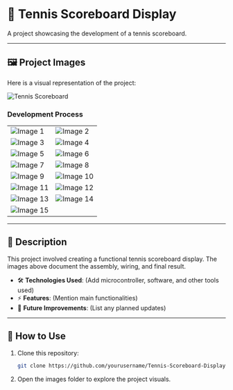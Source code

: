 # 📌 Tennis Scoreboard Display  
A project showcasing the development of a tennis scoreboard.

---

## 🖼️ Project Images

Here is a visual representation of the project:

![Tennis Scoreboard](images/IMG_0135.jpeg)

### Development Process
| | |
|---|---|
| ![Image 1](images/IMG_4340.jpeg) | ![Image 2](images/IMG_4042.jpeg) |
| ![Image 3](images/IMG_3934.jpg) | ![Image 4](images/IMG_3907.jpeg) |
| ![Image 5](images/IMG_3906.jpeg) | ![Image 6](images/IMG_3776.jpg) |
| ![Image 7](images/IMG_3766.jpeg) | ![Image 8](images/IMG_3745.jpeg) |
| ![Image 9](images/IMG_1564.jpeg) | ![Image 10](images/IMG_1490.jpeg) |
| ![Image 11](images/IMG_1111.jpg) | ![Image 12](images/IMG_0990.jpeg) |
| ![Image 13](images/IMG_0987.jpeg) | ![Image 14](images/IMG_0985.jpeg) |
| ![Image 15](images/IMG_0983.jpeg) |  |

---

## 📝 Description
This project involved creating a functional tennis scoreboard display. The images above document the assembly, wiring, and final result.

- 🛠️ **Technologies Used**: (Add microcontroller, software, and other tools used)
- ⚡ **Features**: (Mention main functionalities)
- 📌 **Future Improvements**: (List any planned updates)

---

## 🔗 How to Use
1. Clone this repository:
   ```bash
   git clone https://github.com/yourusername/Tennis-Scoreboard-Display.git
   ```
2. Open the images folder to explore the project visuals.
